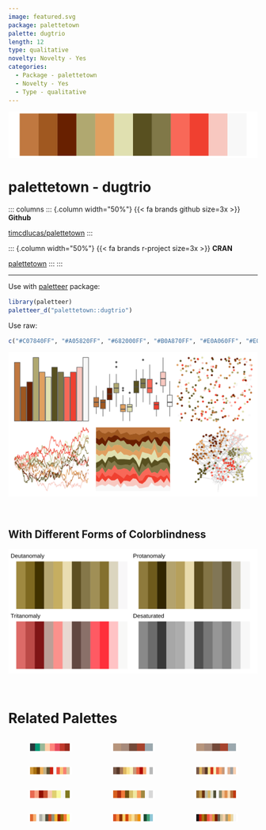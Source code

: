 ```yaml
---
image: featured.svg
package: palettetown
palette: dugtrio
length: 12
type: qualitative
novelty: Novelty - Yes
categories:
  - Package - palettetown
  - Novelty - Yes
  - Type - qualitative
---
```


![](featured.svg)

# palettetown - dugtrio 

::: columns
::: {.column width="50%"}
{{< fa brands github size=3x >}}
**Github**

[timcdlucas/palettetown](https://github.com/timcdlucas/palettetown)
:::

::: {.column width="50%"}
{{< fa brands r-project size=3x >}}
**CRAN**

[palettetown](https://CRAN.R-project.org/package=palettetown)
:::
:::

<hr> 

Use with [paletteer](https://emilhvitfeldt.github.io/paletteer/) package:

```r
library(paletteer)
paletteer_d("palettetown::dugtrio")
```

Use raw:

```r
c("#C07840FF", "#A05820FF", "#682000FF", "#B0A870FF", "#E0A060FF", "#E0E0B0FF", "#585020FF", "#807848FF", "#F86858FF", "#F04030FF", "#F8C8C0FF", "#F8F8F8FF")
``` 

![](examples.png) 

  <br>
  
  ## With Different Forms of Colorblindness
  
  ![](colorblind.svg) 

<br>

# Related Palettes

<div class="list" style="display: grid; grid-template-columns: auto auto auto;"> <figure class="figure">
<a href="../../awtools/a_palette/"> <img src="../../awtools/a_palette/featured.svg" style="width: 100%;" class="figure-img"></a>
</figure> <figure class="figure">
<a href="../../ButterflyColors/hamadryas_feronia/"> <img src="../../ButterflyColors/hamadryas_feronia/featured.svg" style="width: 100%;" class="figure-img"></a>
</figure> <figure class="figure">
<a href="../../ButterflyColors/hamadryas_feronia/"> <img src="../../ButterflyColors/hamadryas_feronia/featured.svg" style="width: 100%;" class="figure-img"></a>
</figure> <figure class="figure">
<a href="../../palettetown/fearow/"> <img src="../../palettetown/fearow/featured.svg" style="width: 100%;" class="figure-img"></a>
</figure> <figure class="figure">
<a href="../../palettetown/pidgey/"> <img src="../../palettetown/pidgey/featured.svg" style="width: 100%;" class="figure-img"></a>
</figure> <figure class="figure">
<a href="../../palettetown/pidgeot/"> <img src="../../palettetown/pidgeot/featured.svg" style="width: 100%;" class="figure-img"></a>
</figure> <figure class="figure">
<a href="../../palettetown/lickitung/"> <img src="../../palettetown/lickitung/featured.svg" style="width: 100%;" class="figure-img"></a>
</figure> <figure class="figure">
<a href="../../palettetown/krabby/"> <img src="../../palettetown/krabby/featured.svg" style="width: 100%;" class="figure-img"></a>
</figure> <figure class="figure">
<a href="../../palettetown/marowak/"> <img src="../../palettetown/marowak/featured.svg" style="width: 100%;" class="figure-img"></a>
</figure> <figure class="figure">
<a href="../../palettetown/slowking/"> <img src="../../palettetown/slowking/featured.svg" style="width: 100%;" class="figure-img"></a>
</figure> <figure class="figure">
<a href="../../palettetown/charmander/"> <img src="../../palettetown/charmander/featured.svg" style="width: 100%;" class="figure-img"></a>
</figure> <figure class="figure">
<a href="../../palettetown/spearow/"> <img src="../../palettetown/spearow/featured.svg" style="width: 100%;" class="figure-img"></a>
</figure> 
</div>
